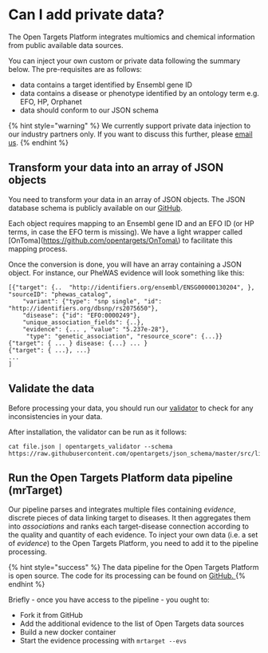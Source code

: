 # Can I add private data?



The Open Targets Platform integrates multiomics and chemical information from public available data sources.

You can inject your own custom or private data following the summary below. The  pre-requisites are as follows:

* data contains a target identified by Ensembl gene ID
* data contains a disease or phenotype identified by an ontology term e.g. EFO, HP, Orphanet
* data should conform to our JSON schema

{% hint style="warning" %}
We currently support private data injection to our industry partners only. If you want to discuss this further, please [email us](mailto:support@targetvalidation.org).
{% endhint %}

## Transform your data into an array of JSON objects

You need to transform your data in an array of JSON objects. The JSON database schema is publicly available on our [GitHub](https://github.com/opentargets/json_schema).

Each object requires mapping to an Ensembl gene ID and an EFO ID \(or HP terms, in case the EFO term is missing\). We have a light wrapper called [OnToma](https://github.com/opentargets/OnToma\) to facilitate this mapping process.

Once the conversion is done, you will have an array containing a JSON object. For instance, our PheWAS evidence will look something like this:

```text
[{"target": {..  "http://identifiers.org/ensembl/ENSG00000130204", }, "sourceID": "phewas_catalog", 
    "variant": {"type": "snp single", "id": "http://identifiers.org/dbsnp/rs2075650"}, 
    "disease": {"id": "EFO:0000249"}, 
    "unique_association_fields": {..}, 
    "evidence": {... , "value": "5.237e-28"}, 
     "type": "genetic_association", "resource_score": {...}}
{"target": { ... } disease: {...} ... }
{"target": { ...}, ...}
...
]
```

## Validate the data

Before processing your data, you should run our [validator](https://github.com/opentargets/validator) to check for any inconsistencies in your data.

After installation, the validator can be run as it follows:

```text
cat file.json | opentargets_validator --schema https://raw.githubusercontent.com/opentargets/json_schema/master/src/literature_curated.json
```

## Run the Open Targets Platform data pipeline \(mrTarget\)

Our pipeline parses and integrates multiple files containing _evidence_, discrete pieces of data linking target to diseases. It then aggregates them into _associations_ and ranks each target-disease connection according to the quality and quantity of each evidence. To inject your own data \(i.e. a set of _evidence_\) to the Open Targets Platform, you need to add it to the pipeline processing.

{% hint style="success" %}
The data pipeline for the Open Targets Platform is open source. The code for its processing can be found on [GitHub. ](https://github.com/opentargets/data_pipeline)
{% endhint %}

Briefly - once you have access to the pipeline - you ought to:

* Fork it from GitHub
* Add the additional evidence to the list of Open Targets data sources
* Build a new docker container
* Start the evidence processing with `mrtarget --evs`

